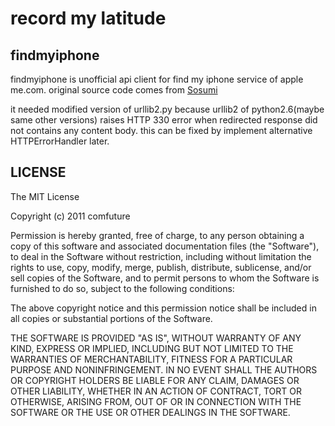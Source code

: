 record my latitude
==================

findmyiphone
------------

findmyiphone is unofficial api client for find my iphone service of apple me.com.
original source code comes from [Sosumi][1]

it needed modified version of urllib2.py because urllib2 of python2.6(maybe same other versions) raises HTTP 330 error when redirected response did not contains any content body.
this can be fixed by implement alternative HTTPErrorHandler later.


LICENSE
-------

The MIT License

Copyright (c) 2011 comfuture

Permission is hereby granted, free of charge, to any person obtaining a copy of this software and associated documentation files (the "Software"), to deal in the Software without restriction, including without limitation the rights to use, copy, modify, merge, publish, distribute, sublicense, and/or sell copies of the Software, and to permit persons to whom the Software is furnished to do so, subject to the following conditions:

The above copyright notice and this permission notice shall be included in all copies or substantial portions of the Software.

THE SOFTWARE IS PROVIDED "AS IS", WITHOUT WARRANTY OF ANY KIND, EXPRESS OR IMPLIED, INCLUDING BUT NOT LIMITED TO THE WARRANTIES OF MERCHANTABILITY, FITNESS FOR A PARTICULAR PURPOSE AND NONINFRINGEMENT. IN NO EVENT SHALL THE AUTHORS OR COPYRIGHT HOLDERS BE LIABLE FOR ANY CLAIM, DAMAGES OR OTHER LIABILITY, WHETHER IN AN ACTION OF CONTRACT, TORT OR OTHERWISE, ARISING FROM, OUT OF OR IN CONNECTION WITH THE SOFTWARE OR THE USE OR OTHER DEALINGS IN THE SOFTWARE.


[1]: https://github.com/tylerhall/sosumi

